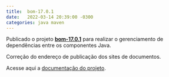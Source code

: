```yaml
---
title:  bom-17.0.1
date:   2022-03-14 20:39:00 -0300
categories: java maven
---
```

Publicado o projeto **[bom-17.0.1](https://lvrodrigues.github.io/repository/bom-17.0.1)** para realizar o gerenciamento de dependências entre os componentes Java.

Correção do endereço de publicação dos sites de documentos.

Acesse aqui a [documentação do projeto](https://lvrodrigues.github.io/repository/bom-17.0.1).
